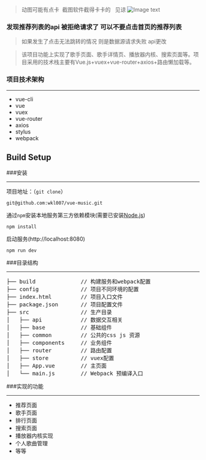 >动图可能有点卡  截图软件截得卡卡的   见谅
![Image text](gif.gif)

### 发现推荐列表的api 被拒绝请求了 可以不要点击首页的推荐列表

>如果发生了点击无法跳转的情况 则是数据源请求失败  api更改

> 该项目功能上实现了歌手页面、歌手详情页、播放器内核、搜索页面等。项目采用的技术栈主要有Vue.js+vuex+vue-router+axios+路由懒加载等。

### 项目技术架构
***
*  vue-cli
*  vue
*  vuex
*  vue-router
*  axios
*  stylus
*  webpack
## Build Setup

###安装
***
项目地址：（`git clone`）
```shell
git@github.com:wkl007/vue-music.git
```
通过`npm`安装本地服务第三方依赖模块(需要已安装[Node.js](https://nodejs.org/))

```
npm install
```
启动服务(http://localhost:8080)

```
npm run dev
```

###目录结构
***
<pre>
├── build              // 构建服务和webpack配置
├── config             // 项目不同环境的配置
├── index.html         // 项目入口文件
├── package.json       // 项目配置文件
├── src                // 生产目录
│   ├── api            // 数据交互相关
│   ├── base           // 基础组件
│   ├── common         // 公共的css js 资源
│   ├── components     // 业务组件
│   ├── router         // 路由配置
│   ├── store          // vuex配置
│   ├── App.vue        // 主页面 
│   └── main.js        // Webpack 预编译入口
</pre>

###实现的功能
***
* 推荐页面
* 歌手页面
* 排行页面
* 搜索页面
* 播放器内核实现
* 个人歌曲管理
* 等等





